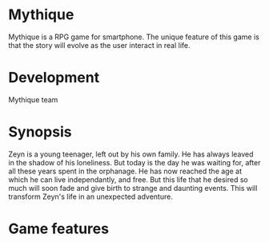 # Mythique

Mythique is a RPG game for smartphone. The unique feature of this game is that the story will evolve as the user interact in real life.



# Development

Mythique team



# Synopsis
Zeyn is a young teenager, left out by his own family. He has always leaved in the shadow of his loneliness. But today is the day he was waiting for, after all these years spent in the orphanage. He has now reached the age at which he can live independantly, and free. But this life that he desired so much will soon fade and give birth to strange and daunting events. This will transform Zeyn's life in an unexpected adventure.

# Game features

